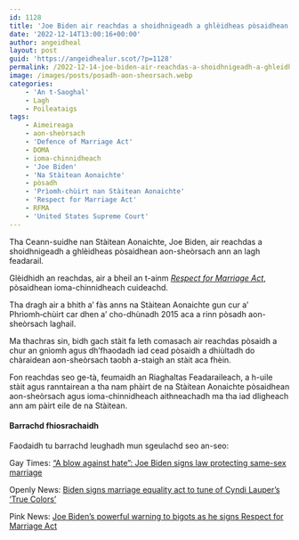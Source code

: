 ```yaml
---
id: 1128
title: 'Joe Biden air reachdas a shoidhnigeadh a ghlèidheas pòsaidhean aon-sheòrsach ann an lagh feadarail'
date: '2022-12-14T13:00:16+00:00'
author: angeidheal
layout: post
guid: 'https://angeidhealur.scot/?p=1128'
permalink: /2022-12-14-joe-biden-air-reachdas-a-shoidhnigeadh-a-ghleidheas-posaidhean-aon-sheorsach-ann-an-lagh-feadarail/
image: /images/posts/posadh-aon-sheorsach.webp
categories:
    - 'An t-Saoghal'
    - Lagh
    - Poileataigs
tags:
    - Aimeireaga
    - aon-sheòrsach
    - 'Defence of Marriage Act'
    - DOMA
    - ioma-chinnidheach
    - 'Joe Biden'
    - 'Na Stàitean Aonaichte'
    - pòsadh
    - 'Prìomh-chùirt nan Stàitean Aonaichte'
    - 'Respect for Marriage Act'
    - RFMA
    - 'United States Supreme Court'
---
```


Tha Ceann-suidhe nan Stàitean Aonaichte, Joe Biden, air reachdas a shoidhnigeadh a ghlèidheas pòsaidhean aon-sheòrsach ann an lagh feadarail.

Glèidhidh an reachdas, air a bheil an t-ainm [*Respect for Marriage Act*](https://en.wikipedia.org/wiki/Respect_for_Marriage_Act), pòsaidhean ioma-chinnidheach cuideachd.

Tha dragh air a bhith a’ fàs anns na Stàitean Aonaichte gun cur a’ Phrìomh‑chùirt car dhen a’ cho-dhùnadh 2015 aca a rinn pòsadh aon-sheòrsach laghail.

Ma thachras sin, bidh gach stàit fa leth comasach air reachdas pòsaidh a chur an gnìomh agus dh’fhaodadh iad cead pòsaidh a dhiùltadh do chàraidean aon-sheòrsach taobh a-staigh an stàit aca fhèin.

Fon reachdas seo ge-tà, feumaidh an Riaghaltas Feadaraileach, a h-uile stàit agus ranntairean a tha nam phàirt de na Stàitean Aonaichte pòsaidhean aon-sheòrsach agus ioma-chinnidheach aithneachadh ma tha iad dligheach ann am pàirt eile de na Stàitean.

#### Barrachd fhiosrachaidh

Faodaidh tu barrachd leughadh mun sgeulachd seo an-seo:

Gay Times: [“A blow against hate”: Joe Biden signs law protecting same-sex marriage](https://www.gaytimes.co.uk/life/a-blow-against-hate-joe-biden-signs-law-protecting-same-sex-marriage/)

Openly News: [Biden signs marriage equality act to tune of Cyndi Lauper’s ‘True Colors’](https://www.openlynews.com/i/?id=ebdbae46-1ead-40c6-bf11-21af9090e551)

Pink News: [Joe Biden’s powerful warning to bigots as he signs Respect for Marriage Act](https://www.thepinknews.com/2022/12/14/respect-for-marriage-act-joe-biden-signs/)
